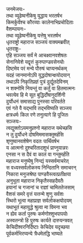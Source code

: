 जनमेजयः-  
तथा व्यूढेष्वनीकेषु युद्धाय भरतर्षभ  
किमर्कुर्वंश्च कौरव्याः कालेनाभिप्रचोदिताः  
वैशम्पायनः-  
तथा व्यूढेष्वनीकेषु यत्तेषु भरतर्षभ  
धृतराष्ट्रो महाराज सञ्जयं वाक्यमब्रवीत्  
धृतराष्ट्रः-  
एहि सञ्जय सर्वं मे आचक्ष्वानवशेषतः  
सेनानिवेशे यद्वृत्तं कुरुपाण्डवसेनयोः  
दिष्टमेव परं मन्ये पौरुषं चाप्यनर्थकम्  
यदहं जानमानोऽपि युद्धदोषान्क्षयोदयान्  
तथाऽपि निकृतिप्रज्ञं पुत्रं दुर्द्यूतदेविनम्  
न शक्नोमि नियन्तुं वा कर्तुं वा हितमात्मनः  
भवत्येव हि मे सूत बुद्धिर्दोषानुदर्शिनी  
दुर्योधनं समासाद्य पुनस्सा परिवर्तते  
एवं गते वै यद्भावि तद्भविष्यति सञ्जय  
क्षत्रधर्मः किल रणे तनुत्यागे हि पूजितः  
सञ्जयः-  
त्वद्युक्तोऽयमनुप्रश्नो महाराज यथेच्छसि  
न तु दुर्योधने दोषमिममासक्तुमर्हसि  
शृणुष्वानवशेषेण वदतः पार्थिवर्षभ  
य आत्मनो दुश्चरितादशुभं प्राप्नुयान्नरः  
एनसा न स दैवं वा कालं वा गन्तुमर्हति  
महाराज मनुष्येषु निन्द्यं यस्सर्वमाचरेत्  
स वध्यस्सर्वलोकस्य निन्दितानि समाचरन्  
निकारा मनुजश्रेष्ठ पाण्डवैस्त्वत्प्रतीक्षया  
अनुभूता महाराज निकृतैस्सहदैवतैः  
हयानां च गजानां च राज्ञां चामिततेजसाम्  
वैशसं समरे वृत्तं यत्तन्मे शृणु सर्वशः  
स्थिरो भूत्वा महाप्राज्ञ सर्वलोकक्षयोदयम्  
यथाभूतं महायुद्धे श्रुत्वा मा विमना भव  
न ह्येव कर्ता पुरुषः कर्मणोश्शुभपापयोः  
अस्वतन्त्रो हि पुरुषः कार्यते दारुयन्त्रवत्  
केचिदीश्वरनिर्दिष्टाः केचिदेव यदृच्छया  
पूर्वकर्मभिरप्यन्ये त्रैधमेतद्धि भाष्यते  
